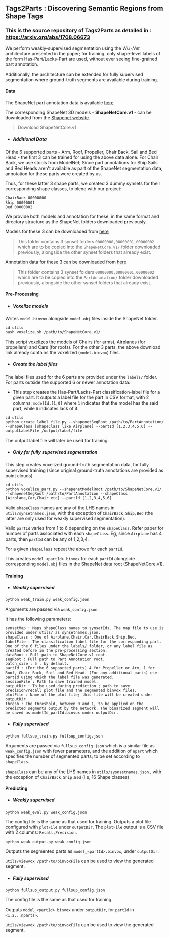 ## Tags2Parts : Discovering Semantic Regions from Shape Tags
### This is the source repository of Tags2Parts as detailed in : https://arxiv.org/abs/1708.06673

We perform weakly-supervised segmentation using the *WU-Net* architecture presented in the paper; for training, only shape-level labels of the form Has-Part/Lacks-Part are used, without ever seeing fine-grained part annotation.

Additionally, the architecture can be extended for fully supervised segmentation where ground-truth segments are available during training.

#### Data
The ShapeNet part annotation data is available [here](https://shapenet.cs.stanford.edu/ericyi/shapenetcore_partanno_v0.zip)

The corresponding ShapeNet 3D models - **ShapeNetCore.v1** - can be downloaded from the [Shapenet website](https://www.shapenet.org/). 
>Download ShapeNetCore.v1

- ##### Additional Data
Of the 6 supported parts - Arm, Roof, Propeller, Chair Back, Sail and Bed Head - the first 3 can be trained for using the above data alone.
For Chair Back, we use stools from ModelNet; Since part annotations for Ship Sails and Bed Heads aren't available as part of the ShapeNet segmentation data, annotation for these parts were created by us. 

Thus, for these latter 3 shape parts, we created 3 dummy synsets for their corresponding shape classes, to blend with our project:

```
ChairBack 00000000
Ship 00000001
Bed 00000002
```

We provide both models and annotation for these, in the same format and directory structure as the ShapeNet folders downloaded previously.

Models for these 3 can be downloaded from [here](https://www.dropbox.com/sh/7bngjkv3ygo932g/AABrGisqFmqEY8qLfbhPiWm1a?dl=0)
>This folder contains 3 synset folders `00000000,00000001,00000002` which are to be copied into the `ShapeNetCore.v1/` folder downloaded previously, alongside the other synset folders that already exist.

Annotation data for these 3 can be downloaded from [here](https://www.dropbox.com/sh/oew0t0ndbfkxcxw/AABCFN8z6I9wAbszZy3v3hhDa?dl=0)
>This folder contains 3 synset folders `00000000,00000001,00000002` which are to be copied into the `PartAnnotation/` folder downloaded previously, alongside the other synset folders that already exist.

#### Pre-Processing
- ##### Voxelize models
Writes `model.binvox` alongside `model.obj` files inside the ShapeNet folder.

```
cd utils
bash voxelize.sh /path/to/ShapeNetCore.v1/
```

This script voxelizes the models of Chairs (for arms), Airplanes (for propellers) and Cars (for roofs). For the other 3 parts, the above download link already contains the voxelized (`model.binvox`) files.

- ##### Create the label files
The label files used for the 6 parts are provided under the `labels/` folder. 
For parts outside the supported 6 or newer annotation data:

- This step creates the Has-Part/Lacks-Part classification-label file for a given part. It outputs a label file for the part in CSV format, with 2 columns: `modelId,[1,0]` where `1` indicates that the model has the said part, while `0` indicates lack of it.

```
cd utils
python create_label_file.py --shapenetSegRoot /path/to/PartAnnotation/ --shapeClass [shapeClass like Airplane] --partId [1,2,3,4,5,6] --outputLabelFile /output/label/file
```

The output label file will later be used for training.

- ##### Only for fully supervised segmentation
This step creates voxelized ground-truth segmentation data, for fully supervised training (since original ground-truth annotations are provided as point clouds).

```
cd utils
python voxelize_part.py --shapenetModelRoot /path/to/ShapeNetCore.v1/ --shapenetSegRoot /path/to/PartAnnotation --shapeClass [Airplane,Car,Chair etc] --partId [1,2,3,4,5,6]
```

Valid `shapeClass` names are any of the LHS names in `utils/synsetnames.json`, with the exception of `ChairBack,Ship,Bed` (the latter are only used for weakly supervised segmentation).

Valid `partId` varies from 1 to 6 depending on the `shapeClass`. Refer paper for number of parts associated with each `shapeClass`. Eg, since `Airplane` has 4 parts, then `partId` can be any of 1,2,3,4. 

For a given `shapeClass` repeat the above for each `partId`. 

This creates `model_<partId>.binvox` for each `partId` alongside corresponding `model.obj` files in the ShapeNet data root (ShapeNetCore.v1).

#### Training
- ##### Weakly supervised

`python weak_train.py weak_config.json`

Arguments are passed via `weak_config.json`.

It has the following parameters:

```
synsetMap : Maps shapeClass names to synsetIds. The map file to use is provided under utils/ as synsetnames.json.
shapeClass : One of Airplane,Chair,Car,ChairBack,Ship,Bed.
labelFile : The classification label file for the corresponding part. One of the 6 files under the labels/ folder, or any label file as created before in the pre-processing section.
dataRoot : Full path to ShapeNetCore.v1 root.
segRoot : Full path to Part Annotation root.
batch_size : 5 , by default.
partId : (For the 6 supported parts) 4 for Propeller or Arm, 1 for Roof, Chair Back, Sail and Bed Head. (For any additional parts) use partId using which the label file was generated.
sessionFile : Path to save trained model.
outputDir : To be used during prediction ; path to save precision/recall plot file and the segmented binvox files.
plotFile : Name of the plot file; this file will be created under outputDir.
thresh : The threshold, between 0 and 1, to be applied on the predicted segments output by the network. The binarized segment will be saved as modelId_partId.binvox under outputDir.
```

- ##### Fully supervised

`python fullsup_train.py fullsup_config.json`

Arguments are passed via `fullsup_config.json` which is a similar file as `weak_config.json` with fewer parameters, and the addition of `npart` which specifies the number of segmented parts; to be set according to `shapeClass`. 

`shapeClass` can be any of the LHS names in `utils/sysnsetnames.json` , with the exception of `ChairBack,Ship,Bed` (i.e, 16 Shape classes)

#### Predicting
- ##### Weakly supervised

`python weak_eval.py weak_config.json`

The config file is the same as that used for training. Outputs a plot file configured with `plotFile` under `outputDir`. The `plotFile` output is a CSV file with 2 columns: `Recall,Precision`.

`python weak_output.py weak_config.json`

Outputs the segmented parts as `model_<partId>.binvox`, under `outputDir`. 

`utils/viewvox /path/to/binvoxFile` can be used to view the generated segment.

- ##### Fully supervised

`python fullsup_output.py fullsup_config.json`

The config file is the same as that used for training. 

Outputs `model_<partId>.binvox` under `outputDir`, for `partId` in `<1,2...nparts>`.

`utils/viewvox /path/to/binvoxFile` can be used to view the generated segment.
